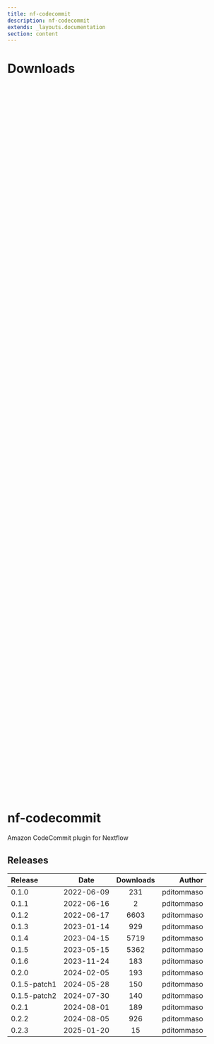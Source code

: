 ```yaml
---
title: nf-codecommit
description: nf-codecommit
extends: _layouts.documentation
section: content
---
```


# Downloads

<div style="position: relative; height:40vh; width:80vw">
    <canvas id="releases"></canvas>
</div>
<script type="module" src="nf-plugins-stats/docs/nf-codecommit/nf-codecommit.js"></script>

# nf-codecommit
Amazon CodeCommit plugin for Nextflow


## Releases

| Release                               |                       Date                       |                   Downloads                    |                           Author |
| :------------ |:------------------------------------------------:|:----------------------------------------------:|---------------------------------:|
 |  0.1.0                                               | 2022-06-09                                          | 231                                                | pditommaso                                         |
 |  0.1.1                                               | 2022-06-16                                          | 2                                                  | pditommaso                                         |
 |  0.1.2                                               | 2022-06-17                                          | 6603                                               | pditommaso                                         |
 |  0.1.3                                               | 2023-01-14                                          | 929                                                | pditommaso                                         |
 |  0.1.4                                               | 2023-04-15                                          | 5719                                               | pditommaso                                         |
 |  0.1.5                                               | 2023-05-15                                          | 5362                                               | pditommaso                                         |
 |  0.1.6                                               | 2023-11-24                                          | 183                                                | pditommaso                                         |
 |  0.2.0                                               | 2024-02-05                                          | 193                                                | pditommaso                                         |
 |  0.1.5-patch1                                        | 2024-05-28                                          | 150                                                | pditommaso                                         |
 |  0.1.5-patch2                                        | 2024-07-30                                          | 140                                                | pditommaso                                         |
 |  0.2.1                                               | 2024-08-01                                          | 189                                                | pditommaso                                         |
 |  0.2.2                                               | 2024-08-05                                          | 926                                                | pditommaso                                         |
 |  0.2.3                                               | 2025-01-20                                          | 15                                                 | pditommaso                                         |
